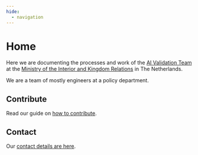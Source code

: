 ```yaml
---
hide:
  - navigation
---
```


# Home

Here we are documenting the processes and work of the [AI Validation Team](about/team.md) at the [Ministry of the
Interior and Kingdom Relations](https://www.government.nl/ministries/ministry-of-the-interior-and-kingdom-relations) in
The Netherlands.

We are a team of mostly engineers at a policy department.

## Contribute

Read our guide on [how to contribute](way-of-working/contributing.md).

## Contact

Our [contact details are here](about/contact.md).
